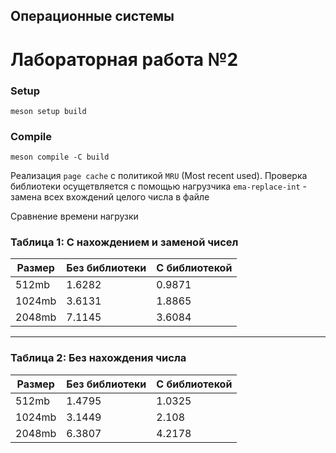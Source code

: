 ## Операционные системы
# Лабораторная работа №2

### Setup
```
meson setup build
```

### Compile
```
meson compile -C build
```

Реализация `page cache` с политикой `MRU` (Most recent used). Проверка библиотеки осущетвляется с помощью нагрузчика `ema-replace-int` - замена всех вхождений целого числа в файле

Сравнение времени нагрузки

### Таблица 1: С нахождением и заменой чисел

| Размер   | Без библиотеки | С библиотекой |
|----------|----------------|---------------|
| 512mb    | 1.6282         | 0.9871        |
| 1024mb   | 3.6131         | 1.8865        |
| 2048mb   | 7.1145         | 3.6084        |

---

### Таблица 2: Без нахождения числа

| Размер   | Без библиотеки | С библиотекой |
|----------|----------------|---------------|
| 512mb    | 1.4795         | 1.0325        |
| 1024mb   | 3.1449         | 2.108         |
| 2048mb   | 6.3807         | 4.2178        |

